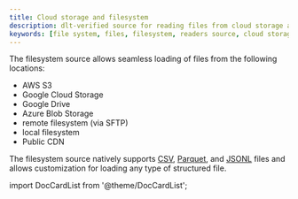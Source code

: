 ```yaml
---
title: Cloud storage and filesystem
description: dlt-verified source for reading files from cloud storage and local file system
keywords: [file system, files, filesystem, readers source, cloud storage, object storage, local file system]
---
```


The filesystem source allows seamless loading of files from the following locations:
* AWS S3
* Google Cloud Storage
* Google Drive
* Azure Blob Storage
* remote filesystem (via SFTP)
* local filesystem
* Public CDN

The filesystem source natively supports [CSV](../../file-formats/csv.md), [Parquet](../../file-formats/parquet.md), and [JSONL](../../file-formats/jsonl.md) files and allows customization for loading any type of structured file.

import DocCardList from '@theme/DocCardList';

<DocCardList />

